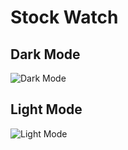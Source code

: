 # Stock Watch

## Dark Mode
![Dark Mode](https://github.com/user-attachments/assets/38259b12-6c2c-4c0b-a307-b46df2285f51)

## Light Mode
![Light Mode](https://github.com/user-attachments/assets/caecff28-0e8f-48aa-9961-48a750ffbee2)
